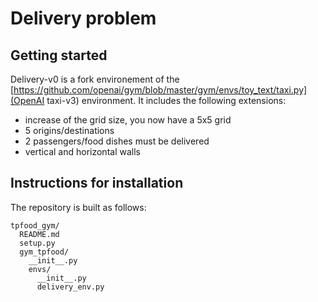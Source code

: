 # Delivery problem

## Getting started
Delivery-v0 is a fork environement of the [https://github.com/openai/gym/blob/master/gym/envs/toy_text/taxi.py](OpenAI taxi-v3) environment. It includes the following extensions:

- increase of the grid size, you now have a 5x5 grid
- 5 origins/destinations
- 2 passengers/food dishes must be delivered
- vertical and horizontal walls

## Instructions for installation
The repository is built as follows:

```
tpfood_gym/
  README.md
  setup.py
  gym_tpfood/
    __init__.py
    envs/
      __init__.py
      delivery_env.py
```




